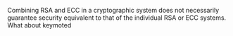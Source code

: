 Combining RSA and ECC in a cryptographic system does not necessarily guarantee security equivalent to that of the individual RSA or ECC systems. What about keymoted
